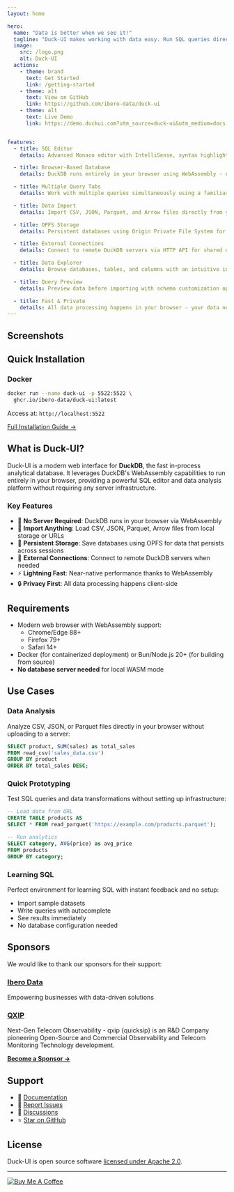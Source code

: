 ```yaml
---
layout: home

hero:
  name: "Data is better when we see it!"
  tagline: "Duck-UI makes working with data easy. Run SQL queries directly in your browser with DuckDB WASM - no server required!"
  image:
    src: /logo.png
    alt: Duck-UI
  actions:
    - theme: brand
      text: Get Started
      link: /getting-started
    - theme: alt
      text: View on GitHub
      link: https://github.com/ibero-data/duck-ui
    - theme: alt
      text: Live Demo
      link: https://demo.duckui.com?utm_source=duck-ui&utm_medium=docs


features:
  - title: SQL Editor
    details: Advanced Monaco editor with IntelliSense, syntax highlighting, and query history

  - title: Browser-Based Database
    details: DuckDB runs entirely in your browser using WebAssembly - no server setup required

  - title: Multiple Query Tabs
    details: Work with multiple queries simultaneously using a familiar tab interface

  - title: Data Import
    details: Import CSV, JSON, Parquet, and Arrow files directly from your computer or URLs

  - title: OPFS Storage
    details: Persistent databases using Origin Private File System for data that persists across sessions

  - title: External Connections
    details: Connect to remote DuckDB servers via HTTP API for shared database access

  - title: Data Explorer
    details: Browse databases, tables, and columns with an intuitive interface

  - title: Query Preview
    details: Preview data before importing with schema customization options

  - title: Fast & Private
    details: All data processing happens in your browser - your data never leaves your machine
---
```


## Screenshots

<ScreenshotGallery />

## Quick Installation

### Docker

```bash
docker run --name duck-ui -p 5522:5522 \
  ghcr.io/ibero-data/duck-ui:latest
```

Access at: `http://localhost:5522`

[Full Installation Guide →](/getting-started)

## What is Duck-UI?

Duck-UI is a modern web interface for **DuckDB**, the fast in-process analytical database. It leverages DuckDB's WebAssembly capabilities to run entirely in your browser, providing a powerful SQL editor and data analysis platform without requiring any server infrastructure.

### Key Features

- 🦆 **No Server Required**: DuckDB runs in your browser via WebAssembly
- 📁 **Import Anything**: Load CSV, JSON, Parquet, Arrow files from local storage or URLs
- 💾 **Persistent Storage**: Save databases using OPFS for data that persists across sessions
- 🔌 **External Connections**: Connect to remote DuckDB servers when needed
- ⚡ **Lightning Fast**: Near-native performance thanks to WebAssembly
- 🔒 **Privacy First**: All data processing happens client-side

## Requirements

- Modern web browser with WebAssembly support:
  - Chrome/Edge 88+
  - Firefox 79+
  - Safari 14+
- Docker (for containerized deployment) or Bun/Node.js 20+ (for building from source)
- **No database server needed** for local WASM mode

## Use Cases

### Data Analysis

Analyze CSV, JSON, or Parquet files directly in your browser without uploading to a server:

```sql
SELECT product, SUM(sales) as total_sales
FROM read_csv('sales_data.csv')
GROUP BY product
ORDER BY total_sales DESC;
```

### Quick Prototyping

Test SQL queries and data transformations without setting up infrastructure:

```sql
-- Load data from URL
CREATE TABLE products AS
SELECT * FROM read_parquet('https://example.com/products.parquet');

-- Run analytics
SELECT category, AVG(price) as avg_price
FROM products
GROUP BY category;
```

### Learning SQL

Perfect environment for learning SQL with instant feedback and no setup:

- Import sample datasets
- Write queries with autocomplete
- See results immediately
- No database configuration needed

## Sponsors

We would like to thank our sponsors for their support:

### [Ibero Data](https://www.iberodata.es/?utm_source=duck-ui&utm_medium=docs)

Empowering businesses with data-driven solutions

### [QXIP](https://qxip.net/?utm_source=duck-ui&utm_medium=docs)

Next-Gen Telecom Observability - qxip {quicksip} is an R&D Company pioneering Open-Source and Commercial Observability and Telecom Monitoring Technology development.

[**Become a Sponsor →**](mailto:caio.ricciuti+sponsorship@outlook.com?subject=DUCK-UI%20Sponsorship%20Inquiry)

## Support

- 📖 [Documentation](/getting-started)
- 🐛 [Report Issues](https://github.com/ibero-data/duck-ui/issues)
- 💬 [Discussions](https://github.com/ibero-data/duck-ui/discussions)
- ⭐ [Star on GitHub](https://github.com/ibero-data/duck-ui)

## License

Duck-UI is open source software [licensed under Apache 2.0](/license).

---

[![Buy Me A Coffee](https://img.buymeacoffee.com/button-api/?text=Buy%20me%20a%20coffee&emoji=&slug=caioricciuti&button_colour=D99B43&font_colour=ffffff&font_family=Cookie&outline_colour=000000&coffee_colour=FFDD00)](https://buymeacoffee.com/caioricciuti)

